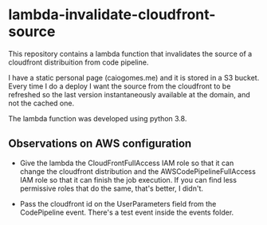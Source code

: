 # lambda-invalidate-cloudfront-source

This repository contains a lambda function that invalidates the source of a cloudfront distribuition from code pipeline.

I have a static personal page (caiogomes.me) and it is stored in a S3 bucket. Every time I do a deploy I want the source from the cloudfront to be refreshed
so the last version instantaneously available at the domain, and not the cached one.

The lambda function was developed using python 3.8.

## Observations on AWS configuration

- Give the lambda the CloudFrontFullAccess IAM role so that it can change the cloudfront distribution and the 
AWSCodePipelineFullAccess IAM role so that it can finish the job execution. If you can find less permissive roles
that do the same, that's better, I didn't.

- Pass the cloudfront id on the UserParameters field from the CodePipeline event. There's a test event inside the
events folder.
